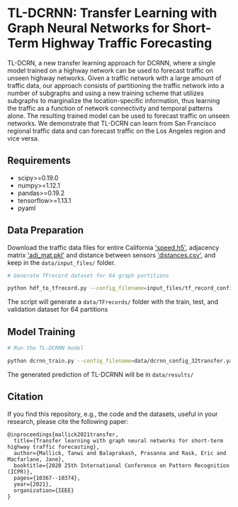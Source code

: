 # TL-DCRNN: Transfer Learning with Graph Neural Networks for Short-Term Highway Traffic Forecasting
TL-DCRN, a new transfer learning approach for DCRNN, where a single model trained on a highway network can be used to forecast traffic on unseen highway networks. Given a traffic network with a large amount of traffic data, our approach consists of partitioning the traffic network into a number of subgraphs and using a new training scheme that utilizes subgraphs to marginalize the location-specific information, thus learning the traffic as a function of network connectivity and temporal patterns alone. The resulting trained model can be used to forecast traffic on unseen networks. We demonstrate that TL-DCRN can learn from  San Francisco regional traffic data and can forecast traffic on the Los Angeles region and vice versa.


## Requirements
- scipy>=0.19.0
- numpy>=1.12.1
- pandas>=0.19.2
- tensorflow>=1.13.1
- pyaml


## Data Preparation
Download the traffic data files for entire California ['speed.h5'](https://anl.box.com/s/7hfhtie02iufy75ac1d8g8530majwci0), adjacency matrix  ['adj_mat.pkl'](https://anl.box.com/s/4143x1repqa1u26aiz7o2rvw3vpcu0wp) and distance between sensors ['distances.csv'](https://anl.box.com/s/cfnc6wryh4yrp58qfc5z7tyxbbpj4gek), and keep in the `data/input_files/` folder.

```bash
# Generate TFrecord dataset for 64 graph partitions

python hdf_to_tfrecord.py --config_filename=input_files/tf_record_config.yaml
```
The script will generate a ```data/TFrecords/``` folder with the train, test, and validation dataset for 64 partitions

## Model Training

```bash
# Run the TL-DCRNN model

python dcrnn_train.py --config_filename=data/dcrnn_config_32transfer.yaml
```
The generated prediction of TL-DCRNN will be in ```data/results/```

## Citation

If you find this repository, e.g., the code and the datasets, useful in your research, please cite the following paper:
```
@inproceedings{mallick2021transfer,
  title={Transfer learning with graph neural networks for short-term highway traffic forecasting},
  author={Mallick, Tanwi and Balaprakash, Prasanna and Rask, Eric and Macfarlane, Jane},
  booktitle={2020 25th International Conference on Pattern Recognition (ICPR)},
  pages={10367--10374},
  year={2021},
  organization={IEEE}
}
```
